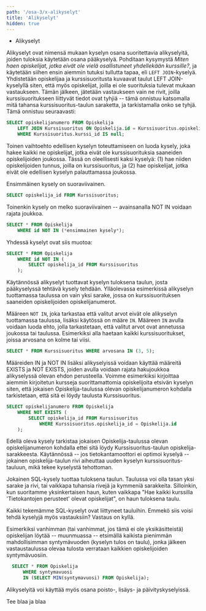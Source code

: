 ```yaml
---
path: '/osa-3/x-alikyselyt'
title: 'Alikyselyt'
hidden: true
---
```



<text-box variant='learningObjectives' name='Oppimistavoitteet'>

- Alikyselyt

</text-box>


Alikyselyt ovat nimensä mukaan kyselyn osana suoritettavia alikyselyitä, joiden tuloksia käytetään osana pääkyselyä. Pohditaan kysymystä *Miten haen opiskelijat, jotka eivät ole vielä osallistuneet yhdellekään kurssille?*, ja käytetään siihen ensin aiemmin tutuksi tullutta tapaa, eli `LEFT JOIN`-kyselyä. Yhdistetään opiskelijaa ja kurssisuoritusta kuvaavat taulut LEFT JOIN-kyselyllä siten, että myös opiskelijat, joilla ei ole suorituksia tulevat mukaan vastaukseen. Tämän jälkeen, jätetään vastaukseen vain ne rivit, joilla kurssisuoritukseen liittyvät tiedot ovat tyhjiä -- tämä onnistuu katsomalla mitä tahansa kurssisuoritus-taulun saraketta, ja tarkistamalla onko se tyhjä. Tämä onnistuu seuraavasti:


```sql
SELECT opiskelijanumero FROM Opiskelija
    LEFT JOIN Kurssisuoritus ON Opiskelija.id = Kurssisuoritus.opiskelija_id
    WHERE Kurssisuoritus.kurssi_id IS null;
```

Toinen vaihtoehto edellisen kyselyn toteuttamiseen on luoda kysely, joka hakee kaikki ne opiskelijat, jotka eivät ole kurssisuorituksia saaneiden opiskelijoiden joukossa. Tässä on oleellisesti kaksi kyselyä: (1) hae niiden opiskelijoiden tunnus, joilla on kurssisuoritus, ja (2) hae opiskelijat, jotka eivät ole edellisen kyselyn palauttamassa joukossa.

Ensimmäinen kysely on suoraviivainen.

```sql
SELECT opiskelija_id FROM Kurssisuoritus;
```

Toinenkin kysely on melko suoraviivainen -- avainsanalla NOT IN voidaan rajata joukkoa.

```sql
SELECT * FROM Opiskelija
    WHERE id NOT IN (*ensimmainen kysely*);
```

Yhdessä kyselyt ovat siis muotoa:

```sql
SELECT * FROM Opiskelija
    WHERE id NOT IN (
        SELECT opiskelija_id FROM Kurssisuoritus
    );
```

Käytännössä alikyselyt tuottavat kyselyn tuloksena taulun, josta pääkyselyssä tehtävä kysely tehdään. Ylläolevassa esimerkissä alikyselyn tuottamassa taulussa on vain yksi sarake, jossa on kurssisuorituksen saaneiden opiskelijoiden opiskelijanumerot.

Määreen `NOT IN`, joka tarkastaa että valitut arvot eivät ole alikyselyn tuottamassa taulussa, lisäksi käytössä on määre `IN`. Määreen `IN` avulla voidaan luoda ehto, jolla tarkastetaan, että valitut arvot ovat annetussa joukossa tai taulussa. Esimerkiksi alla haetaan kaikki kurssisuoritukset, joissa arvosana on kolme tai viisi.

```sql
SELECT * FROM Kurssisuoritus WHERE arvosana IN (3, 5);
```

Määreiden IN ja NOT IN lisäksi alikyselyissä voidaan käyttää määreitä EXISTS ja NOT EXISTS, joiden avulla voidaan rajata hakujoukkoa alikyselyssä olevan ehdon perusteella. Voimme esimerkiksi kirjoittaa aiemmin kirjoitetun kursseja suorittamattomia opiskelijoita etsivän kyselyn siten, että jokaisen Opiskelija-taulussa olevan opiskelijanumeron kohdalla tarkistetaan, että sitä ei löydy taulusta Kurssisuoritus.


```sql
SELECT opiskelijanumero FROM Opiskelija
    WHERE NOT EXISTS (
        SELECT opiskelija_id FROM Kurssisuoritus
            WHERE Kurssisuoritus.opiskelija_id = Opiskelija.id
    );
```

Edellä oleva kysely tarkistaa jokaisen Opiskelija-taulussa olevan opiskelijanumeron kohdalla ettei sitä löydy Kurssisuoritus-taulun opiskelija-sarakkeesta. Käytännössä -- jos tietokantamoottori ei optimoi kyselyä -- jokainen opiskelija-taulun rivi aiheuttaa uuden kyselyn kurssisuoritus-tauluun, mikä tekee kyselystä tehottoman.



<text-box variant='hint' name='Kyselyn tulos on taulu'>

Jokainen SQL-kysely tuottaa tuloksena taulun. Taulussa voi olla tasan yksi sarake ja rivi, tai vaikkapa tuhansia rivejä ja kymmeniä sarakkeita. Silloinkin, kun suoritamme yksinkertaisen haun, kuten vaikkapa "Hae kaikki kurssilla 'Tietokantojen perusteet' olevat opiskelijat", on haun tuloksena taulu.

Kaikki tekemämme SQL-kyselyt ovat liittyneet tauluihin. Emmekö siis voisi tehdä kyselyjä myös vastauksiin? Vastaus on kyllä.

Esimerkiksi vanhimman (tai vanhimmat, jos tämä ei ole yksikäsitteistä) opiskelijan löytää -- muunmuassa -- etsimällä kaikista pienimmän mahdollisimman syntymävuoden (kyselyn tulos on taulu), jonka jälkeen vastaustaulussa olevaa tulosta verrataan kaikkien opiskelijoiden syntymävuosiin.


```sql
  SELECT * FROM Opiskelija
      WHERE syntymavuosi
      IN (SELECT MIN(syntymavuosi) FROM Opiskelija);
```

</text-box>


Alikyselyitä voi käyttää myös osana poisto-, lisäys- ja päivityskyselyissä.


<sqltrainer-exercise name="TODO: having">
  Tee blaa ja blaa
</sqltrainer-exercise>
